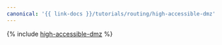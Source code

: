```yaml
---
canonical: '{{ link-docs }}/tutorials/routing/high-accessible-dmz'
---
```


{% include [high-accessible-dmz](../../_tutorials/routing/high-accessible-dmz.md) %}